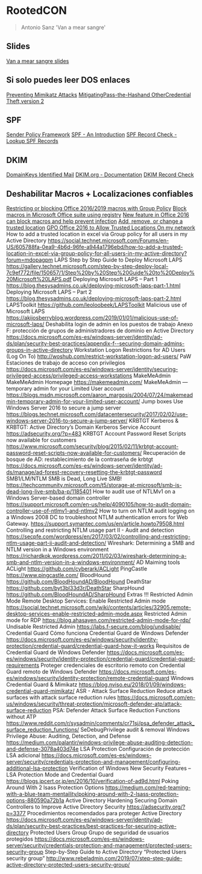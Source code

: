 # RootedCON
> Antonio Sanz 'Van a mear sangre'

## Slides
[Van a mear sangre slides](https://drive.google.com/file/d/1ldsxQbTb2Aeqo5M5LfMlhGQnyiqkKIHj)

## Si solo puedes leer DOS enlaces
[Preventing Mimikatz Attacks](https://medium.com/blue-team/preventing-mimikatz-attacks-ed283e7ebdd5)
[MitigatingPass-the-Hashand OtherCredential Theft,version 2](https://download.microsoft.com/download/7/7/A/77ABC5BD-8320-41AF-863C-6ECFB10CB4B9/Mitigating-Pass-the-Hash-Attacks-and-Other-Credential-Theft-Version-2.pdf)

## SPF 
[Sender Policy Framework](https://es.wikipedia.org/wiki/Sender_Policy_Framework)
[SPF - An Introduction](http://www.open-spf.org/Introduction/)
[SPF Record Check - Lookup SPF Records](https://mxtoolbox.com/spf.aspx) 

## DKIM
[DomainKeys Identified Mail](https://es.wikipedia.org/wiki/DomainKeys_Identified_Mail)
[DKIM.org - Documentation](http://dkim.org/)
[DKIM Record Check](https://www.dmarcanalyzer.com/es/dkim-3/dkim-record-check/)

## Deshabilitar Macros + Localizaciones confiables 
[Restricting or blocking Office 2016/2019 macros with Group Policy](https://4sysops.com/archives/restricting-or-blocking-office-2016-2019-macros-with-group-policy/)
[Block macros in Microsoft Office suite using registry](https://gist.github.com/PSJoshi/749cf1733217d8791cf956574a3583a2)
[New feature in Office 2016 can block macros and help prevent infection](https://www.microsoft.com/security/blog/2016/03/22/new-feature-in-office-2016-can-block-macros-and-help-prevent-infection/)
[Add, remove, or change a trusted location](https://support.office.com/en-us/article/add-remove-or-change-a-trusted-location-7ee1cdc2-483e-4cbb-bcb3-4e7c67147fb4)
[GPO Office 2016 to Allow Trusted Locations On my network](https://community.spiceworks.com/topic/2121992-gpo-office-2016-to-allow-trusted-locations-on-my-network)
How to add a trusted location in excel via Group policy for all users in my Active Directory https://social.technet.microsoft.com/Forums/en-US/605788fa-0ea9-4b6d-96fe-a944a1796ebd/how-to-add-a-trusted-location-in-excel-via-group-policy-for-all-users-in-my-active-directory?forum=mdopagpm
LAPS
Step by Step Guide to Deploy Microsoft LAPS https://gallery.technet.microsoft.com/step-by-step-deploy-local-7c9ef772/file/150657/1/Step%20by%20Step%20Guide%20to%20Deploy%20Microsoft%20LAPS.pdf Deploying Microsoft LAPS – Part 1 https://blog.thesysadmins.co.uk/deploying-microsoft-laps-part-1.html Deploying Microsoft LAPS – Part 2 https://blog.thesysadmins.co.uk/deploying-microsoft-laps-part-2.html LAPSToolkit https://github.com/leoloobeek/LAPSToolkit Malicious use of Microsoft LAPS https://akijosberryblog.wordpress.com/2019/01/01/malicious-use-of-microsoft-laps/ Deshabilita login de admin en los puestos de trabajo Anexo F: protección de grupos de administradores de dominio en Active Directory https://docs.microsoft.com/es-es/windows-server/identity/ad-ds/plan/security-best-practices/appendix-f--securing-domain-admins-groups-in-active-directory Workstation Logon Restrictions for AD Users (Log On To) http://woshub.com/restrict-workstation-logon-ad-users/ PaW
Estaciones de trabajo de acceso con privilegios https://docs.microsoft.com/es-es/windows-server/identity/securing-privileged-access/privileged-access-workstations MakeMeAdmin MakeMeAdmin Homepage https://makemeadmin.com/ MakeMeAdmin — temporary admin for your Limited User account https://blogs.msdn.microsoft.com/aaron_margosis/2004/07/24/makemeadmin-temporary-admin-for-your-limited-user-account/ Jump boxes Use Windows Server 2016 to secure a jump server https://blogs.technet.microsoft.com/datacentersecurity/2017/02/02/use-windows-server-2016-to-secure-a-jump-server/ KRBTGT Kerberos & KRBTGT: Active Directory’s Domain Kerberos Service Account https://adsecurity.org/?p=483 KRBTGT Account Password Reset Scripts now available for customers https://www.microsoft.com/security/blog/2015/02/11/krbtgt-account-password-reset-scripts-now-available-for-customers/ Recuperación de bosque de AD: restablecimiento de la contraseña de krbtgt https://docs.microsoft.com/es-es/windows-server/identity/ad-ds/manage/ad-forest-recovery-resetting-the-krbtgt-password SMB1/LM/NTLM
SMB is Dead, Long Live SMB! https://techcommunity.microsoft.com/t5/storage-at-microsoft/smb-is-dead-long-live-smb/ba-p/1185401 How to audit use of NTLMv1 on a Windows Server-based domain controller https://support.microsoft.com/en-us/help/4090105/how-to-audit-domain-controller-use-of-ntlmv1-and-ntlmv2 How to turn on NTLM audit logging on a Windows 2008 DC to troubleshoot NTLM authentication errors for Web Gateway. https://support.symantec.com/us/en/article.howto79508.html Controlling and restricting NTLM usage part II - Audit and detection https://secpfe.com/wordpress/en/2017/03/02/controlling-and-restricting-ntlm-usage-part-ii-audit-and-detection/ Wireshark: Determining a SMB and NTLM version in a Windows environment https://richardkok.wordpress.com/2011/02/03/wireshark-determining-a-smb-and-ntlm-version-in-a-windows-environment/ AD Maiming tools ACLight https://github.com/cyberark/ACLight PingCastle https://www.pingcastle.com/ BloodHound https://github.com/BloodHoundAD/BloodHound DeathStar https://github.com/byt3bl33d3r/DeathStar SharpHound https://github.com/BloodHoundAD/SharpHound Extras !!! Restricted Admin Mode Remote Desktop Services: Enable Restricted Admin mode https://social.technet.microsoft.com/wiki/contents/articles/32905.remote-desktop-services-enable-restricted-admin-mode.aspx Restricted Admin mode for RDP https://blog.ahasayen.com/restricted-admin-mode-for-rdp/ Undisable Restricted Admin https://labs.f-secure.com/blog/undisable/ Credential Guard Cómo funciona Credential Guard de Windows Defender https://docs.microsoft.com/es-es/windows/security/identity-protection/credential-guard/credential-guard-how-it-works Requisitos de Credential Guard de Windows Defender https://docs.microsoft.com/es-es/windows/security/identity-protection/credential-guard/credential-guard-requirements Proteger credenciales de escritorio remoto con Credential Guard remoto de Windows Defender https://docs.microsoft.com/es-es/windows/security/identity-protection/remote-credential-guard Windows Credential Guard & Mimikatz https://blog.nviso.eu/2018/01/09/windows-credential-guard-mimikatz/ ASR - Attack Surface Reduction Reduce attack surfaces with attack surface reduction rules https://docs.microsoft.com/en-us/windows/security/threat-protection/microsoft-defender-atp/attack-surface-reduction PSA: Defender Attack Surface Reduction Functions without ATP https://www.reddit.com/r/sysadmin/comments/cr71sj/psa_defender_attack_surface_reduction_functions/ SeDebugPrivilege audit & removal Windows Privilege Abuse: Auditing, Detection, and Defense https://medium.com/palantir/windows-privilege-abuse-auditing-detection-and-defense-3078a403d74e LSA Protection Configuración de protección LSA adicional https://docs.microsoft.com/es-es/windows-server/security/credentials-protection-and-management/configuring-additional-lsa-protection Verification of Windows New Security Features – LSA Protection Mode and Credential Guard https://blogs.jpcert.or.jp/en/2016/10/verification-of-ad9d.html Poking Around With 2 lsass Protection Options https://medium.com/red-teaming-with-a-blue-team-mentaility/poking-around-with-2-lsass-protection-options-880590a72b1a Active Directory Hardening Securing Domain Controllers to Improve Active Directory Security https://adsecurity.org/?p=3377 Procedimientos recomendados para proteger Active Directory https://docs.microsoft.com/es-es/windows-server/identity/ad-ds/plan/security-best-practices/best-practices-for-securing-active-directory Protected Users Group Grupo de seguridad de usuarios protegidos https://docs.microsoft.com/es-es/windows-server/security/credentials-protection-and-management/protected-users-security-group Step-by-Step Guide to Active Directory “Protected Users security group” http://www.rebeladmin.com/2019/07/step-step-guide-active-directory-protected-users-security-group/